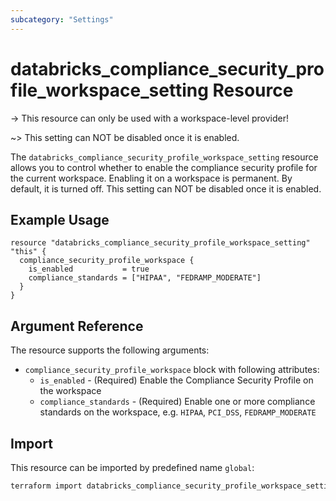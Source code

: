 ```yaml
---
subcategory: "Settings"
---
```


# databricks_compliance_security_profile_workspace_setting Resource

-> This resource can only be used with a workspace-level provider!

~> This setting can NOT be disabled once it is enabled.

The `databricks_compliance_security_profile_workspace_setting` resource allows you to control whether to enable the 
compliance security profile for the current workspace. Enabling it on a workspace is permanent. By default, it is 
turned off. This setting can NOT be disabled once it is enabled.

## Example Usage

```hcl
resource "databricks_compliance_security_profile_workspace_setting" "this" {
  compliance_security_profile_workspace {
    is_enabled           = true
    compliance_standards = ["HIPAA", "FEDRAMP_MODERATE"]
  }
}
```

## Argument Reference

The resource supports the following arguments:

- `compliance_security_profile_workspace` block with following attributes:
  - `is_enabled` - (Required) Enable the Compliance Security Profile on the workspace
  - `compliance_standards` - (Required) Enable one or more compliance standards on the workspace, e.g. `HIPAA`, `PCI_DSS`, `FEDRAMP_MODERATE`

## Import

This resource can be imported by predefined name `global`:

```bash
terraform import databricks_compliance_security_profile_workspace_setting.this global
```
